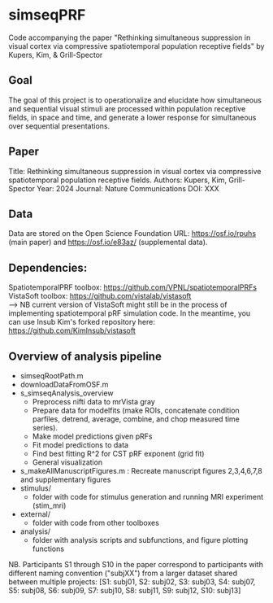 # simseqPRF
Code accompanying the paper "Rethinking simultaneous suppression in visual cortex via compressive spatiotemporal population receptive fields" by Kupers, Kim, & Grill-Spector

## Goal
The goal of this project is to operationalize and elucidate how simultaneous and sequential visual stimuli are processed within population receptive fields, in space and time, and generate a lower response for simultaneous over sequential presentations.

## Paper
Title: Rethinking simultaneous suppression in visual cortex via compressive spatiotemporal population receptive fields.
Authors: Kupers, Kim, Grill-Spector
Year: 2024
Journal: Nature Communications
DOI: XXX

## Data
Data are stored on the Open Science Foundation URL: https://osf.io/rpuhs (main paper) and https://osf.io/e83az/ (supplemental data).

## Dependencies:
SpatiotemporalPRF toolbox: https://github.com/VPNL/spatiotemporalPRFs  
VistaSoft toolbox: https://github.com/vistalab/vistasoft  
--> NB current version of VistaSoft might still be in the process of implementing spatiotemporal pRF simulation code. In the meantime, you can use Insub Kim's forked repository here: https://github.com/KimInsub/vistasoft

## Overview of analysis pipeline
* simseqRootPath.m
* downloadDataFromOSF.m
* s_simseqAnalysis_overview
    - Preprocess nifti data to mrVista gray
    - Prepare data for modelfits (make ROIs, concatenate condition parfiles, detrend, average, combine, and chop measured time series).
    - Make model predictions given pRFs
    - Fit model predictions to data
    - Find best fitting R^2 for CST pRF exponent (grid fit)
    - General visualization
* s_makeAllManuscriptFigures.m : Recreate manuscript figures 2,3,4,6,7,8 and supplementary figures
* stimulus/
    - folder with code for stimulus generation and running MRI experiment (stim_mri)
* external/
    - folder with code from other toolboxes
* analysis/
    - folder with analysis scripts and subfunctions, and figure plotting functions

NB. Participants S1 through S10 in the paper correspond to participants with different naming convention ("subjXX") from a larger dataset shared between multiple projects: [S1: subj01, S2: subj02, S3: subj03, S4: subj07, S5: subj08, S6: subj09, S7: subj10, S8: subj11, S9: subj12, S10: subj13]
